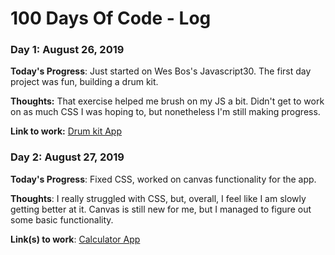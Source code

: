 # 100 Days Of Code - Log

### Day 1: August 26, 2019

**Today's Progress**: Just started on Wes Bos's Javascript30. The first day project was fun, building a drum kit.

**Thoughts:** That exercise helped me brush on my JS a bit. Didn't get to work on as much CSS I was hoping to, but nonetheless I'm still making progress.

**Link to work:** [Drum kit App](https://confident-knuth-3f7e24.netlify.com)

### Day 2: August 27, 2019

**Today's Progress**: Fixed CSS, worked on canvas functionality for the app.

**Thoughts**: I really struggled with CSS, but, overall, I feel like I am slowly getting better at it. Canvas is still new for me, but I managed to figure out some basic functionality.

**Link(s) to work**: [Calculator App](http://www.example.com)
